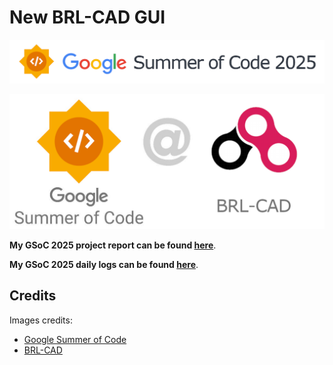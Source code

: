 # New BRL-CAD GUI

![](assets/GSoC25.png)

![](assets/GSoC_at_BRL-CAD.png)

**My GSoC 2025 project report can be found [here](https://lorenzopegorari.github.io/GSoC25-report/report)**.

**My GSoC 2025 daily logs can be found [here](https://lorenzopegorari.github.io/GSoC25-report/logs)**.

## Credits
Images credits:
- [Google Summer of Code](https://summerofcode.withgoogle.com/)
- [BRL-CAD](https://brlcad.org/)

